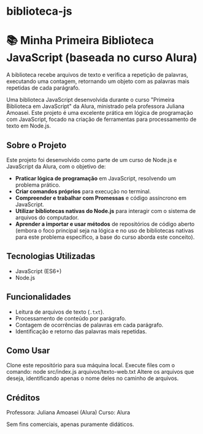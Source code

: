 # biblioteca-js
# 📚 Minha Primeira Biblioteca JavaScript (baseada no curso Alura)

A biblioteca recebe arquivos de texto e verifica a repetição de palavras, executando uma contagem, retornando um objeto com as palavras mais repetidas de cada parágrafo. 

Uma biblioteca JavaScript desenvolvida durante o curso "Primeira Biblioteca em JavaScript" da Alura, ministrado pela professora Juliana Amoasei. Este projeto é uma excelente prática em lógica de programação com JavaScript, focado na criação de ferramentas para processamento de texto em Node.js.

## Sobre o Projeto

Este projeto foi desenvolvido como parte de um curso de Node.js e JavaScript da Alura, com o objetivo de:

* **Praticar lógica de programação** em JavaScript, resolvendo um problema prático.
* **Criar comandos próprios** para execução no terminal.
* **Compreender e trabalhar com Promessas** e código assíncrono em JavaScript.
* **Utilizar bibliotecas nativas do Node.js** para interagir com o sistema de arquivos do computador.
* **Aprender a importar e usar métodos** de repositórios de código aberto (embora o foco principal seja na lógica e no uso de bibliotecas nativas para este problema específico, a base do curso aborda este conceito).

## Tecnologias Utilizadas
* JavaScript (ES6+)
* Node.js

## Funcionalidades

* Leitura de arquivos de texto (`.txt`).
* Processamento de conteúdo por parágrafo.
* Contagem de ocorrências de palavras em cada parágrafo.
* Identificação e retorno das palavras mais repetidas.

## Como Usar

Clone este repositório para sua máquina local.
Execute files com o comando: node src/index.js arquivos/texto-web.txt 
Altere os arquivos que deseja, identificando apenas o nome deles no caminho de arquivos. 

## Créditos
Professora: Juliana Amoasei (Alura)
Curso: Alura 

Sem fins comerciais, apenas puramente didáticos. 
